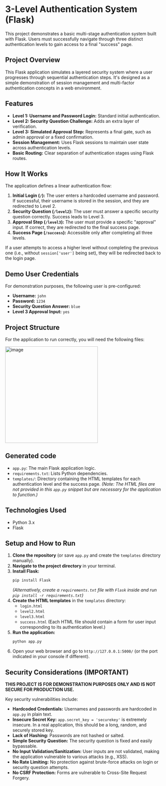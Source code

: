 # 3-Level Authentication System (Flask)

This project demonstrates a basic multi-stage authentication system built with Flask. Users must successfully navigate through three distinct authentication levels to gain access to a final "success" page.

## Project Overview

This Flask application simulates a layered security system where a user progresses through sequential authentication steps. It's designed as a simple demonstration of session management and multi-factor authentication concepts in a web environment.

## Features

*   **Level 1: Username and Password Login:** Standard initial authentication.
*   **Level 2: Security Question Challenge:** Adds an extra layer of verification.
*   **Level 3: Simulated Approval Step:** Represents a final gate, such as admin approval or a fixed confirmation.
*   **Session Management:** Uses Flask sessions to maintain user state across authentication levels.
*   **Basic Routing:** Clear separation of authentication stages using Flask routes.

## How It Works

The application defines a linear authentication flow:

1.  **Initial Login (`/`):** The user enters a hardcoded username and password. If successful, their username is stored in the session, and they are redirected to Level 2.
2.  **Security Question (`/level2`):** The user must answer a specific security question correctly. Success leads to Level 3.
3.  **Approval Step (`/level3`):** The user must provide a specific "approval" input. If correct, they are redirected to the final success page.
4.  **Success Page (`/success`):** Accessible only after completing all three levels.

If a user attempts to access a higher level without completing the previous one (i.e., without `session['user']` being set), they will be redirected back to the login page.

## Demo User Credentials

For demonstration purposes, the following user is pre-configured:

*   **Username:** `john`
*   **Password:** `1234`
*   **Security Question Answer:** `blue`
*   **Level 3 Approval Input:** `yes`

## Project Structure

For the application to run correctly, you will need the following files:

<img width="297" height="309" alt="image" src="https://github.com/user-attachments/assets/f4cfb7fe-96b1-48aa-b5a2-81a8532166db" width = 400 />

## Generated code
*   `app.py`: The main Flask application logic.
*   `requirements.txt`: Lists Python dependencies.
*   `templates/`: Directory containing the HTML templates for each authentication level and the success page. *(Note: The HTML files are not provided in this `app.py` snippet but are necessary for the application to function.)*

## Technologies Used

*   Python 3.x
*   Flask

## Setup and How to Run

1.  **Clone the repository** (or save `app.py` and create the `templates` directory manually).
2.  **Navigate to the project directory** in your terminal.
3.  **Install Flask:**
    ```bash
    pip install Flask
    ```
    *(Alternatively, create a `requirements.txt` file with `Flask` inside and run `pip install -r requirements.txt`)*
4.  **Create the HTML templates** in the `templates` directory:
    *   `login.html`
    *   `level2.html`
    *   `level3.html`
    *   `success.html`
    (Each HTML file should contain a form for user input corresponding to its authentication level.)
5.  **Run the application:**
    ```bash
    python app.py
    ```
6.  Open your web browser and go to `http://127.0.0.1:5000/` (or the port indicated in your console if different).

## Security Considerations (IMPORTANT)

**THIS PROJECT IS FOR DEMONSTRATION PURPOSES ONLY AND IS NOT SECURE FOR PRODUCTION USE.**

Key security vulnerabilities include:

*   **Hardcoded Credentials:** Usernames and passwords are hardcoded in `app.py` in plain text.
*   **Insecure Secret Key:** `app.secret_key = 'securekey'` is extremely insecure. In a real application, this should be a long, random, and securely stored key.
*   **Lack of Hashing:** Passwords are not hashed or salted.
*   **Simple Security Question:** The security question is fixed and easily bypassable.
*   **No Input Validation/Sanitization:** User inputs are not validated, making the application vulnerable to various attacks (e.g., XSS).
*   **No Rate Limiting:** No protection against brute-force attacks on login or security question attempts.
*   **No CSRF Protection:** Forms are vulnerable to Cross-Site Request Forgery.


